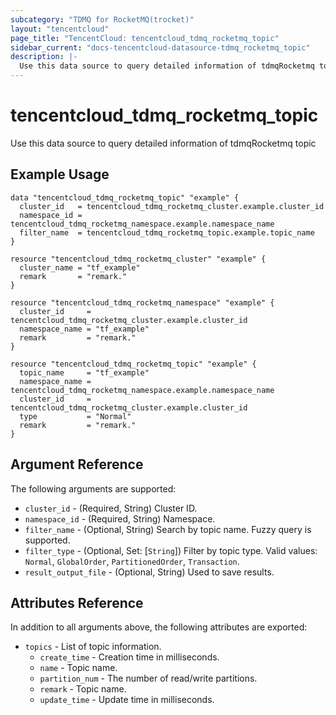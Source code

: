 ```yaml
---
subcategory: "TDMQ for RocketMQ(trocket)"
layout: "tencentcloud"
page_title: "TencentCloud: tencentcloud_tdmq_rocketmq_topic"
sidebar_current: "docs-tencentcloud-datasource-tdmq_rocketmq_topic"
description: |-
  Use this data source to query detailed information of tdmqRocketmq topic
---
```


# tencentcloud_tdmq_rocketmq_topic

Use this data source to query detailed information of tdmqRocketmq topic

## Example Usage

```hcl
data "tencentcloud_tdmq_rocketmq_topic" "example" {
  cluster_id   = tencentcloud_tdmq_rocketmq_cluster.example.cluster_id
  namespace_id = tencentcloud_tdmq_rocketmq_namespace.example.namespace_name
  filter_name  = tencentcloud_tdmq_rocketmq_topic.example.topic_name
}

resource "tencentcloud_tdmq_rocketmq_cluster" "example" {
  cluster_name = "tf_example"
  remark       = "remark."
}

resource "tencentcloud_tdmq_rocketmq_namespace" "example" {
  cluster_id     = tencentcloud_tdmq_rocketmq_cluster.example.cluster_id
  namespace_name = "tf_example"
  remark         = "remark."
}

resource "tencentcloud_tdmq_rocketmq_topic" "example" {
  topic_name     = "tf_example"
  namespace_name = tencentcloud_tdmq_rocketmq_namespace.example.namespace_name
  cluster_id     = tencentcloud_tdmq_rocketmq_cluster.example.cluster_id
  type           = "Normal"
  remark         = "remark."
}
```

## Argument Reference

The following arguments are supported:

* `cluster_id` - (Required, String) Cluster ID.
* `namespace_id` - (Required, String) Namespace.
* `filter_name` - (Optional, String) Search by topic name. Fuzzy query is supported.
* `filter_type` - (Optional, Set: [`String`]) Filter by topic type. Valid values: `Normal`, `GlobalOrder`, `PartitionedOrder`, `Transaction`.
* `result_output_file` - (Optional, String) Used to save results.

## Attributes Reference

In addition to all arguments above, the following attributes are exported:

* `topics` - List of topic information.
  * `create_time` - Creation time in milliseconds.
  * `name` - Topic name.
  * `partition_num` - The number of read/write partitions.
  * `remark` - Topic name.
  * `update_time` - Update time in milliseconds.




